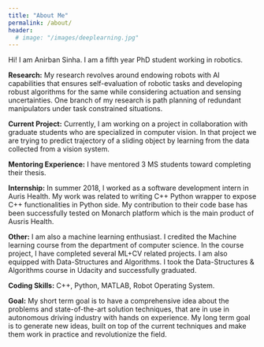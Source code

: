 ```yaml
---
title: "About Me"
permalink: /about/
header:
  # image: "/images/deeplearning.jpg"
---
```


Hi! I am Anirban Sinha. I am a fifth year PhD student working in robotics.

**Research:** My research revolves around endowing robots with AI capabilities that ensures self-evaluation of robotic tasks and developing robust algorithms for the same while considering actuation and sensing uncertainties. One branch of my research is path planning of redundant manipulators under task constrained situations.

**Current Project:** Currently, I am working on a project in collaboration with graduate students who are specialized in computer vision. In that project we are trying to  predict trajectory of a sliding object by learning from the data collected from a vision system.

**Mentoring Experience:** I have mentored 3 MS students toward completing their thesis.

**Internship:** In summer 2018, I worked as a software development intern in Auris Health. My work was related to writing C++ Python wrapper to expose C++ functionalities in Python side. My contribution to their code base has been successfully tested on Monarch platform which is the main product of Ausris Health.

**Other:** I am also a machine learning enthusiast. I credited the Machine learning course from the department of computer science. In the course project, I have completed several ML+CV related projects. I am also equipped with Data-Structures and Algorithms. I took the Data-Structures & Algorithms course in Udacity and successfully graduated.

**Coding Skills:** C++, Python, MATLAB, Robot Operating System.

**Goal:** My short term goal is to have a comprehensive idea about the problems and state-of-the-art solution techniques, that are in use in autonomous driving industry with hands on experience. My long term goal is to generate new ideas, built on top of the current techniques and make them work in practice and revolutionize the field.
